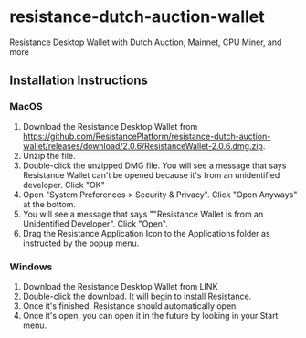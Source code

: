 # resistance-dutch-auction-wallet
Resistance Desktop Wallet with Dutch Auction, Mainnet, CPU Miner, and more

## Installation Instructions

### MacOS

1. Download the Resistance Desktop Wallet from https://github.com/ResistancePlatform/resistance-dutch-auction-wallet/releases/download/2.0.6/ResistanceWallet-2.0.6.dmg.zip. 
2. Unzip the file.
2. Double-click the unzipped DMG file. You will see a message that says Resistance Wallet can't be opened because it's from an unidentified developer. Click "OK"
3. Open "System Preferences > Security & Privacy". Click "Open Anyways" at the bottom.
4. You will see a message that says ""Resistance Wallet is from an Unidentified Developer". Click "Open".
5. Drag the Resistance Application Icon to the Applications folder as instructed by the popup menu.

### Windows

1. Download the Resistance Desktop Wallet from LINK
2. Double-click the download. It will begin to install Resistance.
3. Once it's finished, Resistance should automatically open.
4. Once it's open, you can open it in the future by looking in your Start menu.

